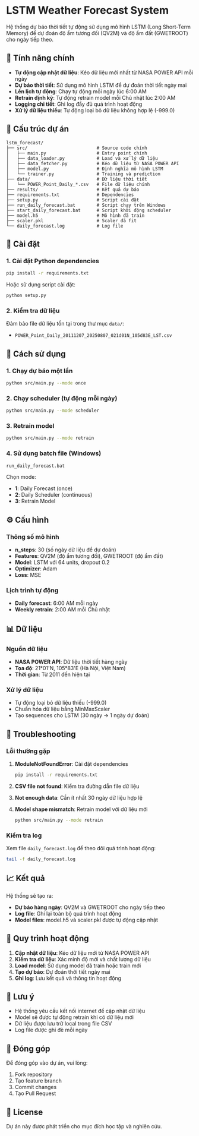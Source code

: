 # LSTM Weather Forecast System

Hệ thống dự báo thời tiết tự động sử dụng mô hình LSTM (Long Short-Term Memory) để dự đoán độ ẩm tương đối (QV2M) và độ ẩm đất (GWETROOT) cho ngày tiếp theo.

## 🌟 Tính năng chính

- **Tự động cập nhật dữ liệu**: Kéo dữ liệu mới nhất từ NASA POWER API mỗi ngày
- **Dự báo thời tiết**: Sử dụng mô hình LSTM để dự đoán thời tiết ngày mai
- **Lên lịch tự động**: Chạy tự động mỗi ngày lúc 6:00 AM
- **Retrain định kỳ**: Tự động retrain model mỗi Chủ nhật lúc 2:00 AM
- **Logging chi tiết**: Ghi log đầy đủ quá trình hoạt động
- **Xử lý dữ liệu thiếu**: Tự động loại bỏ dữ liệu không hợp lệ (-999.0)

## 📁 Cấu trúc dự án

```
lstm_forecast/
├── src/                          # Source code chính
│   ├── main.py                   # Entry point chính
│   ├── data_loader.py            # Load và xử lý dữ liệu
│   ├── data_fetcher.py           # Kéo dữ liệu từ NASA POWER API
│   ├── model.py                  # Định nghĩa mô hình LSTM
│   └── trainer.py                # Training và prediction
├── data/                         # Dữ liệu thời tiết
│   └── POWER_Point_Daily_*.csv   # File dữ liệu chính
├── results/                      # Kết quả dự báo
├── requirements.txt              # Dependencies
├── setup.py                      # Script cài đặt
├── run_daily_forecast.bat        # Script chạy trên Windows
├── start_daily_forecast.bat      # Script khởi động scheduler
├── model.h5                      # Mô hình đã train
├── scaler.pkl                    # Scaler đã fit
└── daily_forecast.log            # Log file
```

## 🚀 Cài đặt

### 1. Cài đặt Python dependencies

```bash
pip install -r requirements.txt
```

Hoặc sử dụng script cài đặt:

```bash
python setup.py
```

### 2. Kiểm tra dữ liệu

Đảm bảo file dữ liệu tồn tại trong thư mục `data/`:
- `POWER_Point_Daily_20111207_20250807_021d01N_105d83E_LST.csv`

## 🎯 Cách sử dụng

### 1. Chạy dự báo một lần

```bash
python src/main.py --mode once
```

### 2. Chạy scheduler (tự động mỗi ngày)

```bash
python src/main.py --mode scheduler
```

### 3. Retrain model

```bash
python src/main.py --mode retrain
```

### 4. Sử dụng batch file (Windows)

```bash
run_daily_forecast.bat
```

Chọn mode:
- **1**: Daily Forecast (once)
- **2**: Daily Scheduler (continuous) 
- **3**: Retrain Model

## ⚙️ Cấu hình

### Thông số mô hình

- **n_steps**: 30 (số ngày dữ liệu để dự đoán)
- **Features**: QV2M (độ ẩm tương đối), GWETROOT (độ ẩm đất)
- **Model**: LSTM với 64 units, dropout 0.2
- **Optimizer**: Adam
- **Loss**: MSE

### Lịch trình tự động

- **Daily forecast**: 6:00 AM mỗi ngày
- **Weekly retrain**: 2:00 AM mỗi Chủ nhật

## 📊 Dữ liệu

### Nguồn dữ liệu
- **NASA POWER API**: Dữ liệu thời tiết hàng ngày
- **Tọa độ**: 21°01'N, 105°83'E (Hà Nội, Việt Nam)
- **Thời gian**: Từ 2011 đến hiện tại

### Xử lý dữ liệu
- Tự động loại bỏ dữ liệu thiếu (-999.0)
- Chuẩn hóa dữ liệu bằng MinMaxScaler
- Tạo sequences cho LSTM (30 ngày → 1 ngày dự đoán)

## 🔧 Troubleshooting

### Lỗi thường gặp

1. **ModuleNotFoundError**: Cài đặt dependencies
   ```bash
   pip install -r requirements.txt
   ```

2. **CSV file not found**: Kiểm tra đường dẫn file dữ liệu

3. **Not enough data**: Cần ít nhất 30 ngày dữ liệu hợp lệ

4. **Model shape mismatch**: Retrain model với dữ liệu mới
   ```bash
   python src/main.py --mode retrain
   ```

### Kiểm tra log

Xem file `daily_forecast.log` để theo dõi quá trình hoạt động:

```bash
tail -f daily_forecast.log
```

## 📈 Kết quả

Hệ thống sẽ tạo ra:
- **Dự báo hàng ngày**: QV2M và GWETROOT cho ngày tiếp theo
- **Log file**: Ghi lại toàn bộ quá trình hoạt động
- **Model files**: model.h5 và scaler.pkl được tự động cập nhật

## 🔄 Quy trình hoạt động

1. **Cập nhật dữ liệu**: Kéo dữ liệu mới từ NASA POWER API
2. **Kiểm tra dữ liệu**: Xác minh độ mới và chất lượng dữ liệu
3. **Load model**: Sử dụng model đã train hoặc train mới
4. **Tạo dự báo**: Dự đoán thời tiết ngày mai
5. **Ghi log**: Lưu kết quả và thông tin hoạt động

## 📝 Lưu ý

- Hệ thống yêu cầu kết nối internet để cập nhật dữ liệu
- Model sẽ được tự động retrain khi có dữ liệu mới
- Dữ liệu được lưu trữ local trong file CSV
- Log file được ghi đè mỗi ngày

## 🤝 Đóng góp

Để đóng góp vào dự án, vui lòng:
1. Fork repository
2. Tạo feature branch
3. Commit changes
4. Tạo Pull Request

## 📄 License

Dự án này được phát triển cho mục đích học tập và nghiên cứu.